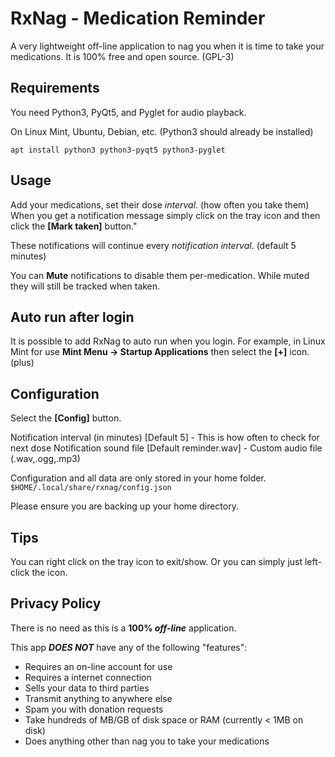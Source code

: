 # RxNag - Medication Reminder

A very lightweight off-line application to nag you when it is time to take your medications.  It is 100% free and open source. (GPL-3)

## Requirements

You need Python3, PyQt5, and Pyglet for audio playback.

On Linux Mint, Ubuntu, Debian, etc. (Python3 should already be installed)

```apt install python3 python3-pyqt5 python3-pyglet```

## Usage
Add your medications, set their dose _interval_. (how often you take them) When you get a notification message simply click on the tray icon and then click the **[Mark taken]** button."  

These notifications will continue every _notification interval_. (default 5 minutes)  

You can **Mute** notifications to disable them per-medication.  While muted they will still be tracked when taken.

## Auto run after login
It is possible to add RxNag to auto run when you login.  For example, in Linux Mint for use **Mint Menu -> Startup Applications** then select the **[+]** icon. (plus)

## Configuration
Select the **[Config]** button.

Notification interval (in minutes) [Default 5] - This is how often to check for next dose
Notification sound file [Default reminder.wav] - Custom audio file (.wav,.ogg,.mp3) 

Configuration and all data are only stored in your home folder.
```$HOME/.local/share/rxnag/config.json```

Please ensure you are backing up your home directory.

## Tips
You can right click on the tray icon to exit/show.  Or you can simply just left-click the icon.

## Privacy Policy
There is no need as this is a **100% _off-line_** application.  

This app **_DOES NOT_** have any of the following "features":

* Requires an on-line account for use
* Requires a internet connection
* Sells your data to third parties
* Transmit anything to anywhere else
* Spam you with donation requests
* Take hundreds of MB/GB of disk space or RAM (currently < 1MB on disk)
* Does anything other than nag you to take your medications

